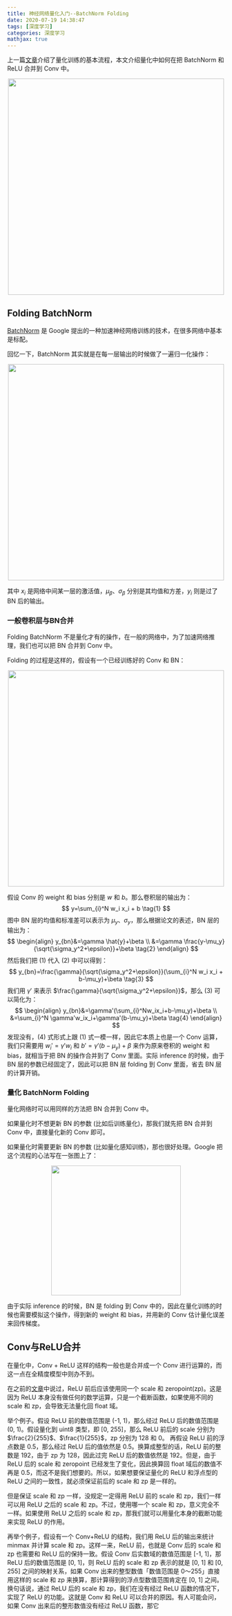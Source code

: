```yaml
---
title: 神经网络量化入门--BatchNorm Folding
date: 2020-07-19 14:38:47
tags: [深度学习]
categories: 深度学习
mathjax: true
---
```


上一篇[文章](http://jermmy.github.io/2020/07/11/2020-7-11-network-quantization-3/)介绍了量化训练的基本流程，本文介绍量化中如何在把 BatchNorm 和 ReLU 合并到 Conv 中。

<center>
  <img src="/images/2020-7-19/FoldBN.jpg" width="500px">
</center>

<!--more-->

## Folding BatchNorm

[BatchNorm](https://arxiv.org/abs/1502.03167) 是 Google 提出的一种加速神经网络训练的技术，在很多网络中基本是标配。

回忆一下，BatchNorm 其实就是在每一层输出的时候做了一遍归一化操作：

<center>
  <img src="/images/2020-7-19/bn_formulation.png" width="500px">
</center>

其中 $x_i$ 是网络中间某一层的激活值，$\mu_{\beta}$、$\sigma_{\beta}$ 分别是其均值和方差，$y_i$ 则是过了 BN 后的输出。

### 一般卷积层与BN合并

Folding BatchNorm 不是量化才有的操作，在一般的网络中，为了加速网络推理，我们也可以把 BN 合并到 Conv 中。

Folding 的过程是这样的，假设有一个已经训练好的 Conv 和 BN：

<center>
  <img src="/images/2020-7-19/conv_bn.png" width="500px">
</center>

假设 Conv 的 weight 和 bias 分别是 $w$ 和 $b$。那么卷积层的输出为：
$$
y=\sum_{i}^N w_i x_i + b \tag{1}
$$
图中 BN 层的均值和标准差可以表示为 $\mu_{y}$、$\sigma_{y}$，那么根据论文的表述，BN 层的输出为：
$$
\begin{align}
y_{bn}&=\gamma \hat{y}+\beta \\
&=\gamma \frac{y-\mu_y}{\sqrt{\sigma_y^2+\epsilon}}+\beta \tag{2}
\end{align}
$$
然后我们把 (1) 代入 (2) 中可以得到：
$$
y_{bn}=\frac{\gamma}{\sqrt{\sigma_y^2+\epsilon}}(\sum_{i}^N w_i x_i + b-\mu_y)+\beta \tag{3}
$$
我们用 $\gamma'$ 来表示 $\frac{\gamma}{\sqrt{\sigma_y^2+\epsilon}}$，那么 (3) 可以简化为：
$$
\begin{align}
y_{bn}&=\gamma'(\sum_{i}^Nw_ix_i+b-\mu_y)+\beta \\
&=\sum_{i}^N \gamma'w_ix_i+\gamma'(b-\mu_y)+\beta \tag{4}
\end{align}
$$
发现没有，(4) 式形式上跟 (1) 式一模一样，因此它本质上也是一个 Conv 运算，我们只需要用 $w_i'=\gamma'w_i$ 和 $b'=\gamma'(b-\mu_y)+\beta$ 来作为原来卷积的 weight 和 bias，就相当于把 BN 的操作合并到了 Conv 里面。实际 inference 的时候，由于 BN 层的参数已经固定了，因此可以把 BN 层 folding 到 Conv 里面，省去 BN 层的计算开销。

### 量化 BatchNorm Folding

量化网络时可以用同样的方法把 BN 合并到 Conv 中。

如果量化时不想更新 BN 的参数 (比如后训练量化)，那我们就先把 BN 合并到 Conv 中，直接量化新的 Conv 即可。

如果量化时需要更新 BN 的参数 (比如量化感知训练)，那也很好处理。Google 把这个流程的心法写在一张图上了：

<center>
  <img src="/images/2020-7-19/BN-quantize.png" width="300px">
</center>

由于实际 inference 的时候，BN 是 folding 到 Conv 中的，因此在量化训练的时候也需要模拟这个操作，得到新的 weight 和 bias，并用新的 Conv 估计量化误差来回传梯度。

## Conv与ReLU合并

在量化中，Conv + ReLU 这样的结构一般也是合并成一个 Conv 进行运算的，而这一点在全精度模型中则办不到。

在之前的[文章](https://jermmy.github.io/2020/06/13/2020-6-13-network-quantization-1/)中说过，ReLU 前后应该使用同一个 scale 和 zeropoint(zp)。这是因为 ReLU 本身没有做任何的数学运算，只是一个截断函数，如果使用不同的 scale 和 zp，会导致无法量化回 float 域。

举个例子。假设 ReLU 前的数值范围是 (-1, 1)，那么经过 ReLU 后的数值范围是 (0, 1)。假设量化到 uint8 类型，即 [0, 255]，那么 ReLU 前后的 scale 分别为 $\frac{2}{255}$、$\frac{1}{255}$，zp 分别为 128 和 0。 再假设 ReLU 前的浮点数是 0.5，那么经过 ReLU 后的值依然是 0.5。换算成整型的话，ReLU 前的整数是 192，由于 zp 为 128，因此过完 ReLU 后的数值依然是 192。但是，由于 ReLU 后的 scale 和 zeropoint 已经发生了变化，因此换算回 float 域后的数值不再是 0.5，而这不是我们想要的。所以，如果想要保证量化的 ReLU 和浮点型的 ReLU 之间的一致性，就必须保证前后的 scale 和 zp 是一样的。

但是保证 scale 和 zp 一样，没规定一定得用 ReLU 前的 scale 和 zp，我们一样可以用 ReLU 之后的 scale 和 zp。不过，使用哪一个 scale 和 zp，意义完全不一样。如果使用 ReLU 之后的 scale 和 zp，那我们就可以用量化本身的截断功能来实现 ReLU 的作用。

再举个例子，假设有一个 Conv+ReLU 的结构，我们用 ReLU 后的输出来统计 minmax 并计算 scale 和 zp。这样一来，ReLU 前，也就是 Conv 后的 scale 和 zp 也需要和 ReLU 后的保持一致。假设 Conv 后实数域的数值范围是 [-1, 1]，那 ReLU 后的数值范围是 [0, 1]，则 ReLU 后的 scale 和 zp 表示的就是 [0, 1] 和 [0, 255] 之间的映射关系，如果 Conv 出来的整型数值「数值范围是 0～255」直接用这样的 scale 和 zp 来换算，那计算得到的浮点型数值范围肯定在 [0, 1] 之间。换句话说，通过 ReLU 后的 scale 和 zp，我们在没有经过 ReLU 函数的情况下，实现了 ReLU 的功能。这就是 Conv 和 ReLU 可以合并的原因。有人可能会问，如果 Conv 出来后的整形数值没有经过 ReLU 函数，那它